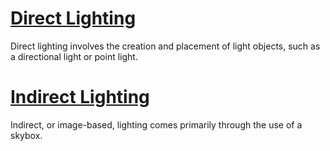 
 # [Direct Lighting](https://github.com/ZilchEngine/ZilchDocs/blob/master/zilch_editor_documentation/zeromanual/graphics/lighting/direct_lighting.markdown)
Direct lighting involves the creation and placement of light objects, such as a directional light or point light. 

 # [Indirect Lighting](https://github.com/ZilchEngine/ZilchDocs/blob/master/zilch_editor_documentation/zeromanual/graphics/lighting/indirect_lighting.markdown)
Indirect, or image-based, lighting comes primarily through the use of a skybox.
 

 